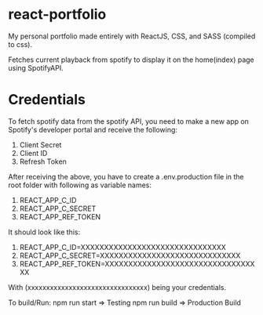 # react-portfolio
My personal portfolio made entirely with ReactJS, CSS, and SASS (compiled to css).


Fetches current playback from spotify to display it on the home(index) page using SpotifyAPI.


# Credentials
To fetch spotify data from the spotify API, you need to make a new app on Spotify's developer portal and receive the following:
  1. Client Secret
  2. Client ID
  3. Refresh Token

After receiving the above, you have to create a .env.production file in the root folder with following as variable names:
  1. REACT_APP_C_ID
  2. REACT_APP_C_SECRET
  3. REACT_APP_REF_TOKEN

It should look like this:
  1. REACT_APP_C_ID=XXXXXXXXXXXXXXXXXXXXXXXXXXXXXXX
  2. REACT_APP_C_SECRET=XXXXXXXXXXXXXXXXXXXXXXXXXXXXXX
  3. REACT_APP_REF_TOKEN=XXXXXXXXXXXXXXXXXXXXXXXXXXXXXXXXXX
  
With (xxxxxxxxxxxxxxxxxxxxxxxxxxxxxxxx) being your credentials.


To build/Run:
  npm run start => Testing
  npm run build => Production Build
